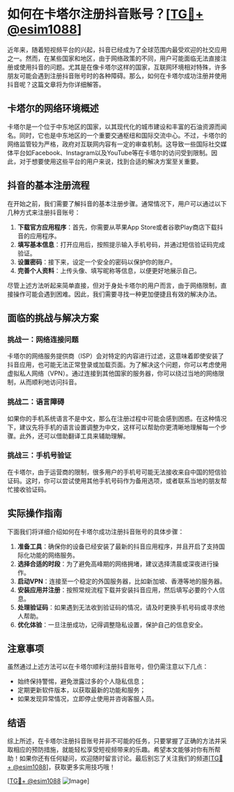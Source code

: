 # 如何在卡塔尔注册抖音账号？[[TG💪+ @esim1088](https://t.me/s/esim1088)]

近年来，随着短视频平台的兴起，抖音已经成为了全球范围内最受欢迎的社交应用之一。然而，在某些国家和地区，由于网络政策的不同，用户可能面临无法直接注册或使用抖音的问题。尤其是在像卡塔尔这样的国家，互联网环境相对特殊，许多朋友可能会遇到注册抖音账号时的各种障碍。那么，如何在卡塔尔成功注册并使用抖音呢？这篇文章将为你详细解答。

## 卡塔尔的网络环境概述

卡塔尔是一个位于中东地区的国家，以其现代化的城市建设和丰富的石油资源而闻名。同时，它也是中东地区的一个重要交通枢纽和国际交流中心。不过，卡塔尔的网络监管较为严格，政府对互联网内容有一定的审查机制。这导致一些国际社交媒体平台如Facebook、Instagram以及YouTube等在卡塔尔的访问受到限制。因此，对于想要使用这些平台的用户来说，找到合适的解决方案至关重要。

## 抖音的基本注册流程

在开始之前，我们需要了解抖音的基本注册步骤。通常情况下，用户可以通过以下几种方式来注册抖音账号：

1. **下载官方应用程序**：首先，你需要从苹果App Store或者谷歌Play商店下载抖音的应用程序。
2. **填写基本信息**：打开应用后，按照提示输入手机号码，并通过短信验证码完成验证。
3. **设置密码**：接下来，设定一个安全的密码以保护你的账户。
4. **完善个人资料**：上传头像、填写昵称等信息，以便更好地展示自己。

尽管上述方法听起来简单直接，但对于身处卡塔尔的用户而言，由于网络限制，直接操作可能会遇到困难。因此，我们需要寻找一种更加便捷且有效的解决办法。

## 面临的挑战与解决方案

### 挑战一：网络连接问题
卡塔尔的网络服务提供商（ISP）会对特定的内容进行过滤，这意味着即使安装了抖音应用，也可能无法正常登录或加载页面。为了解决这个问题，你可以考虑使用虚拟私人网络（VPN）。通过连接到其他国家的服务器，你可以绕过当地的网络限制，从而顺利地访问抖音。

### 挑战二：语言障碍
如果你的手机系统语言不是中文，那么在注册过程中可能会感到困惑。在这种情况下，建议先将手机的语言设置调整为中文，这样可以帮助你更清晰地理解每一个步骤。此外，还可以借助翻译工具来辅助理解。

### 挑战三：手机号验证
在卡塔尔，由于运营商的限制，很多用户的手机号可能无法接收来自中国的短信验证码。这时，你可以尝试使用其他手机号码作为备用选项，或者联系当地的朋友帮忙接收验证码。

## 实际操作指南

下面我们将详细介绍如何在卡塔尔成功注册抖音账号的具体步骤：

1. **准备工具**：确保你的设备已经安装了最新的抖音应用程序，并且开启了支持国际化功能的网络服务。
2. **选择合适的时段**：为了避免高峰期的网络拥堵，建议选择清晨或深夜进行操作。
3. **启动VPN**：连接至一个稳定的外国服务器，比如新加坡、香港等地的服务器。
4. **安装应用并注册**：按照常规流程下载并安装抖音应用，然后填写必要的个人信息。
5. **处理验证码**：如果遇到无法收到验证码的情况，请及时更换手机号码或寻求他人帮助。
6. **优化体验**：一旦注册成功，记得调整隐私设置，保护自己的信息安全。

## 注意事项

虽然通过上述方法可以在卡塔尔顺利注册抖音账号，但仍需注意以下几点：

- 始终保持警惕，避免泄露过多的个人隐私信息；
- 定期更新软件版本，以获取最新的功能和服务；
- 如果发现异常情况，立即停止使用并咨询客服人员。

## 结语

综上所述，在卡塔尔注册抖音账号并非不可能的任务，只要掌握了正确的方法并采取相应的预防措施，就能轻松享受短视频带来的乐趣。希望本文能够对你有所帮助！如果你还有任何疑问，欢迎随时留言讨论。最后别忘了关注我们的频道[[TG💪+ @esim1088](https://t.me/s/esim1088)]，获取更多实用技巧哦！

[[TG💪+ @esim1088](https://t.me/s/esim1088) ![Image](https://i.postimg.cc/4NQfJmqS/Snipaste-2025-05-13-00-14-12.png)]